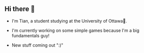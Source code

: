 ## Hi there 👋

- I'm Tian, a student studying at the University of Ottawa🏫.

- I'm currently working on some simple games because I'm a big fundamentals guy!

- New stuff coming out ":)"
